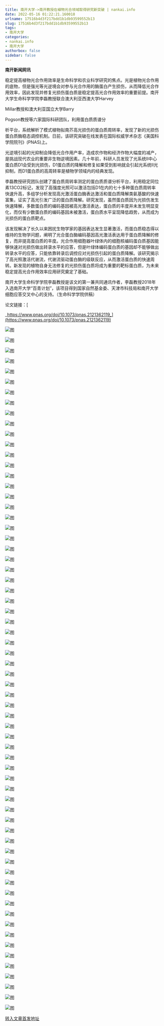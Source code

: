 ```yaml
---
title: 南开大学->南开教授在植物光合领域取得研究新突破 | nankai.info
date: 2022-05-16 01:22:21.160018
urlname: 17516b4d3f217bdd1b1db93599552b13
slug: 17516b4d3f217bdd1b1db93599552b13
tags: 
- 南开大学
categories:
- nankai.info
- 南开大学
authorbox: false
sidebar: false
---
```

**南开新闻网讯**

稳定提高植物光合作用效率是生命科学和农业科学研究的焦点。光是植物光合作用的底物，但是强光等光逆境会对参与光合作用的酶蛋白产生损伤，从而降低光合作用效率，因此发现并修复光损伤蛋白质是稳定提高光合作用效率的重要前提。南开大学生命科学学院李磊教授联合澳大利亚西澳大学Harvey

Millar教授和澳大利亚国立大学Barry

Pogson教授等六家国际科研团队，利用蛋白质质谱分
<!--more-->
析平台，系统解析了模式植物拟南芥高光损伤的蛋白质周转率，发现了新的光损伤蛋白质酶稳态调控机制。日前，该研究突破在线发表在国际权威学术杂志《美国科学院院刊》(PNAS)上。

光逆境引起的光抑制会降低光合作用产率，造成农作物和经济作物大幅度的减产，是挑战现代农业的重要非生物逆境因素。几十年前，科研人员发现了光系统II中心蛋白质D1会受到光损伤，D1蛋白质的降解和修复如果受到影响就会引起光系统II光抑制，而D1蛋白质的高周转率是植物学领域内的经典发现。

李磊教授研究团队创建了蛋白质周转率测定的蛋白质质谱分析平台，利用稳定同位素13CO2标记，发现了高强度光照可以激活包括D1在内的七十多种蛋白质周转率快速升高，多组学分析发现高光激活蛋白酶表达激活和蛋白质降解类氨基酸的快速富集，证实了高光引发广泛的蛋白质降解。研究发现，虽然蛋白质因为光损伤发生快速降解，多数蛋白质的编码基因被高光激活表达，蛋白质的丰度并未发生明显变化，而仅有少数蛋白质的编码基因未被激活，蛋白质水平呈现降低趋势，从而成为光损伤的蛋白质靶点。

该发现解决了长久以来困扰生物学家的基因表达发生显著激活，而蛋白质稳态得以维持的生物学问题，阐明了光合蛋白酶编码基因高光激活表达用于蛋白质降解的修复，而非提高蛋白质的丰度。光合作用细胞器叶绿体内的细胞核编码蛋白质基因能够快速对光损伤做出转录水平的应答，但是叶绿体编码蛋白质的基因却不能够做出转录水平的应答，只能依靠转录后调控应对光损伤引起的蛋白质降解。该研究揭示了高光照激活代谢流，代谢流驱动蛋白酶的级联反应，从而激活蛋白质的快速周转。新发现的植物自身无法修复的光损伤蛋白质将成为重要的靶标蛋白质，为未来稳定提高光合作用效率应用研究奠定了基础。

南开大学生命科学学院李磊教授是该文的第一兼共同通讯作者，李磊教授2018年入选南开大学“百青计划”，该项目得到国家自然基金委、天津市科技局和南开大学细胞应答交叉中心的支持。（生命科学学院供稿）

论文链接：[

_https://www.pnas.org/doi/10.1073/pnas.2121362119_](https://www.pnas.org/doi/10.1073/pnas.2121362119)

![图](http://news.nankai.edu.cn/ywsd/system/2022/05/13/g)

![图](http://news.nankai.edu.cn/ywsd/system/2022/05/13/n)

![图](http://news.nankai.edu.cn/ywsd/system/2022/05/13/p)

![图](http://news.nankai.edu.cn/ywsd/system/2022/05/13/)

![图](http://news.nankai.edu.cn/ywsd/system/2022/05/13/3)

![图](http://news.nankai.edu.cn/ywsd/system/2022/05/13/8)

![图](http://news.nankai.edu.cn/ywsd/system/2022/05/13/c)

![图](http://news.nankai.edu.cn/ywsd/system/2022/05/13/7)

![图](http://news.nankai.edu.cn/ywsd/system/2022/05/13/7)

![图](http://news.nankai.edu.cn/ywsd/system/2022/05/13/e)

![图](http://news.nankai.edu.cn/ywsd/system/2022/05/13/5)

![图](http://news.nankai.edu.cn/ywsd/system/2022/05/13/b)

![图](http://news.nankai.edu.cn/ywsd/system/2022/05/13/_)

![图](http://news.nankai.edu.cn/ywsd/system/2022/05/13/3)

![图](http://news.nankai.edu.cn/ywsd/system/2022/05/13/7)

![图](http://news.nankai.edu.cn/ywsd/system/2022/05/13/7)

![图](http://news.nankai.edu.cn/ywsd/system/2022/05/13/5)

![图](http://news.nankai.edu.cn/ywsd/system/2022/05/13/4)

![图](http://news.nankai.edu.cn/ywsd/system/2022/05/13/0)

![图](http://news.nankai.edu.cn/ywsd/system/2022/05/13/0)

![图](http://news.nankai.edu.cn/ywsd/system/2022/05/13/0)

![图](http://news.nankai.edu.cn/ywsd/system/2022/05/13/3)

![图](http://news.nankai.edu.cn/ywsd/system/2022/05/13/0)

![图](http://news.nankai.edu.cn/ywsd/system/2022/05/13/0)

![图](http://news.nankai.edu.cn/)

![图](http://news.nankai.edu.cn/ywsd/system/2022/05/13/7)

![图](http://news.nankai.edu.cn/ywsd/system/2022/05/13/5)

![图](http://news.nankai.edu.cn/ywsd/system/2022/05/13/4)

![图](http://news.nankai.edu.cn/)

![图](http://news.nankai.edu.cn/ywsd/system/2022/05/13/0)

![图](http://news.nankai.edu.cn/ywsd/system/2022/05/13/0)

![图](http://news.nankai.edu.cn/ywsd/system/2022/05/13/0)

![图](http://news.nankai.edu.cn/)

![图](http://news.nankai.edu.cn/ywsd/system/2022/05/13/3)

![图](http://news.nankai.edu.cn/ywsd/system/2022/05/13/0)

![图](http://news.nankai.edu.cn/ywsd/system/2022/05/13/0)

![图](http://news.nankai.edu.cn/)

![图](http://news.nankai.edu.cn/ywsd/system/2022/05/13/c)

![图](http://news.nankai.edu.cn/ywsd/system/2022/05/13/i)

![图](http://news.nankai.edu.cn/ywsd/system/2022/05/13/p)

![图](http://news.nankai.edu.cn/)

![图](http://news.nankai.edu.cn/ywsd/system/2022/05/13/n)

![图](http://news.nankai.edu.cn/ywsd/system/2022/05/13/c)

![图](http://news.nankai.edu.cn/ywsd/system/2022/05/13/)

![图](http://news.nankai.edu.cn/ywsd/system/2022/05/13/u)

![图](http://news.nankai.edu.cn/ywsd/system/2022/05/13/d)

![图](http://news.nankai.edu.cn/ywsd/system/2022/05/13/e)

![图](http://news.nankai.edu.cn/ywsd/system/2022/05/13/)

![图](http://news.nankai.edu.cn/ywsd/system/2022/05/13/i)

![图](http://news.nankai.edu.cn/ywsd/system/2022/05/13/a)

![图](http://news.nankai.edu.cn/ywsd/system/2022/05/13/k)

![图](http://news.nankai.edu.cn/ywsd/system/2022/05/13/n)

![图](http://news.nankai.edu.cn/ywsd/system/2022/05/13/a)

![图](http://news.nankai.edu.cn/ywsd/system/2022/05/13/n)

![图](http://news.nankai.edu.cn/ywsd/system/2022/05/13/)

![图](http://news.nankai.edu.cn/ywsd/system/2022/05/13/s)

![图](http://news.nankai.edu.cn/ywsd/system/2022/05/13/w)

![图](http://news.nankai.edu.cn/ywsd/system/2022/05/13/e)

![图](http://news.nankai.edu.cn/ywsd/system/2022/05/13/n)

![图](http://news.nankai.edu.cn/)

![图](http://news.nankai.edu.cn/)

![图](http://news.nankai.edu.cn/ywsd/system/2022/05/13/:)

![图](http://news.nankai.edu.cn/ywsd/system/2022/05/13/p)

![图](http://news.nankai.edu.cn/ywsd/system/2022/05/13/t)

![图](http://news.nankai.edu.cn/ywsd/system/2022/05/13/t)

![图](http://news.nankai.edu.cn/ywsd/system/2022/05/13/h)

[转入文章首发地址](http://news.nankai.edu.cn/ywsd/system/2022/05/13/030051271.shtml)